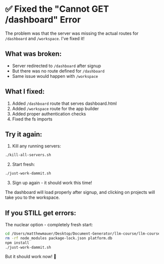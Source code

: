 # ✅ Fixed the "Cannot GET /dashboard" Error

The problem was that the server was missing the actual routes for `/dashboard` and `/workspace`. I've fixed it!

## What was broken:
- Server redirected to `/dashboard` after signup
- But there was no route defined for `/dashboard`
- Same issue would happen with `/workspace`

## What I fixed:
1. Added `/dashboard` route that serves dashboard.html
2. Added `/workspace` route for the app builder
3. Added proper authentication checks
4. Fixed the fs imports

## Try it again:

1. Kill any running servers:
```bash
./kill-all-servers.sh
```

2. Start fresh:
```bash
./just-work-dammit.sh
```

3. Sign up again - it should work this time!

The dashboard will load properly after signup, and clicking on projects will take you to the workspace.

## If you STILL get errors:

The nuclear option - completely fresh start:
```bash
cd /Users/matthewmauer/Desktop/Document-Generator/llm-course/llm-course-simple/hosted-platform
rm -rf node_modules package-lock.json platform.db
npm install
./just-work-dammit.sh
```

But it should work now! 🚀